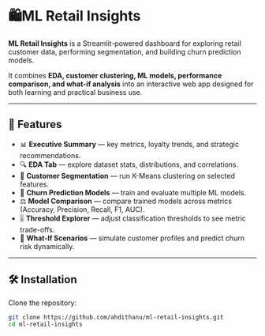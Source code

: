 # 🛍ML Retail Insights

**ML Retail Insights** is a Streamlit-powered dashboard for exploring retail customer data, performing segmentation, and building churn prediction models.  

It combines **EDA, customer clustering, ML models, performance comparison, and what-if analysis** into an interactive web app designed for both learning and practical business use.

---

## 🚀 Features
- 📊 **Executive Summary** — key metrics, loyalty trends, and strategic recommendations.
- 🔍 **EDA Tab** — explore dataset stats, distributions, and correlations.
- 👥 **Customer Segmentation** — run K-Means clustering on selected features.
- 🤖 **Churn Prediction Models** — train and evaluate multiple ML models.
- ⚖️ **Model Comparison** — compare trained models across metrics (Accuracy, Precision, Recall, F1, AUC).
- 🎚️ **Threshold Explorer** — adjust classification thresholds to see metric trade-offs.
- 🧪 **What-If Scenarios** — simulate customer profiles and predict churn risk dynamically.

---

## 🛠️ Installation

Clone the repository:
```bash
git clone https://github.com/ahdithanu/ml-retail-insights.git
cd ml-retail-insights
